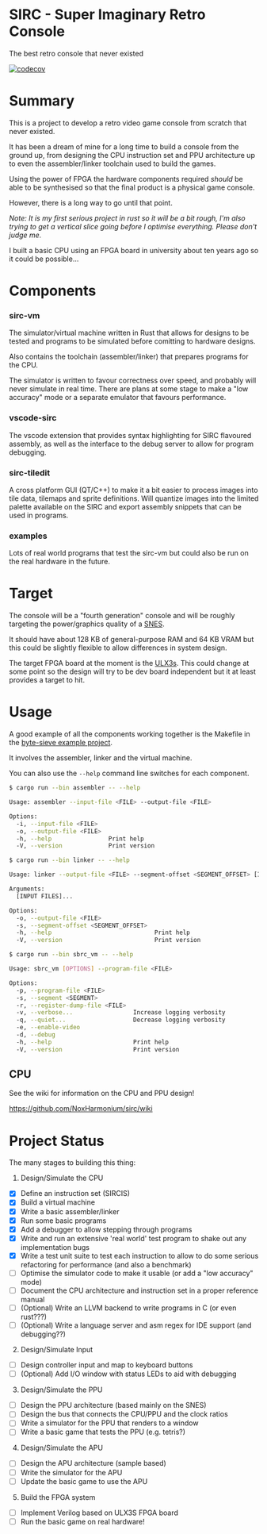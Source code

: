 # SIRC - Super Imaginary Retro Console

The best retro console that never existed

[![codecov](https://codecov.io/gh/NoxHarmonium/sirc/branch/main/graph/badge.svg?token=8VC7KHXLBI)](https://codecov.io/gh/NoxHarmonium/sirc)

# Summary

This is a project to develop a retro video game console from scratch that never existed.

It has been a dream of mine for a long time to build a console from the ground up,
from designing the CPU instruction set and PPU architecture up to even the assembler/linker
toolchain used to build the games.

Using the power of FPGA the hardware components required _should_ be able to be synthesised
so that the final product is a physical game console.

However, there is a long way to go until that point.

_Note: It is my first serious project in rust so it will be a bit rough, I'm also trying to get a vertical slice going before I optimise everything. Please don't judge me._

I built a basic CPU using an FPGA board in university about ten years ago so it could be possible...

# Components

### sirc-vm

The simulator/virtual machine written in Rust that allows for designs to be tested and programs to be simulated before comitting to hardware designs.

Also contains the toolchain (assembler/linker) that prepares programs for the CPU.

The simulator is written to favour correctness over speed, and probably will never simulate in real time.
There are plans at some stage to make a "low accuracy" mode or a separate emulator that favours performance.

### vscode-sirc

The vscode extension that provides syntax highlighting for SIRC flavoured assembly, as well as the interface to the debug server
to allow for program debugging.

### sirc-tiledit

A cross platform GUI (QT/C++) to make it a bit easier to process images into tile data, tilemaps and sprite definitions.
Will quantize images into the limited palette available on the SIRC and export assembly snippets that can be used in programs.

### examples

Lots of real world programs that test the sirc-vm but could also be run on the real hardware in the future.

# Target

The console will be a "fourth generation" console and will be roughly targeting the power/graphics quality of a [SNES](https://en.wikipedia.org/wiki/Super_Nintendo_Entertainment_System).

It should have about 128 KB of general-purpose RAM and 64 KB VRAM but this could be slightly flexible to allow differences
in system design.

The target FPGA board at the moment is the [ULX3s](https://www.crowdsupply.com/radiona/ulx3s).
This could change at some point so the design will try to be dev board independent but
it at least provides a target to hit.

# Usage

A good example of all the components working together is the Makefile in the [byte-sieve example project](https://github.com/NoxHarmonium/sirc/blob/main/sirc-vm/examples/byte-sieve/Makefile).

It involves the assembler, linker and the virtual machine.

You can also use the `--help` command line switches for each component.

```bash
$ cargo run --bin assembler -- --help

Usage: assembler --input-file <FILE> --output-file <FILE>

Options:
  -i, --input-file <FILE>
  -o, --output-file <FILE>
  -h, --help                Print help
  -V, --version             Print version
```

```bash
$ cargo run --bin linker -- --help

Usage: linker --output-file <FILE> --segment-offset <SEGMENT_OFFSET> [INPUT FILES]...

Arguments:
  [INPUT FILES]...

Options:
  -o, --output-file <FILE>
  -s, --segment-offset <SEGMENT_OFFSET>
  -h, --help                             Print help
  -V, --version                          Print version
```

```bash
$ cargo run --bin sbrc_vm -- --help

Usage: sbrc_vm [OPTIONS] --program-file <FILE>

Options:
  -p, --program-file <FILE>
  -s, --segment <SEGMENT>
  -r, --register-dump-file <FILE>
  -v, --verbose...                 Increase logging verbosity
  -q, --quiet...                   Decrease logging verbosity
  -e, --enable-video
  -d, --debug
  -h, --help                       Print help
  -V, --version                    Print version

```

## CPU

See the wiki for information on the CPU and PPU design!

https://github.com/NoxHarmonium/sirc/wiki

# Project Status

The many stages to building this thing:

1. Design/Simulate the CPU

- [x] Define an instruction set (SIRCIS)
- [x] Build a virtual machine
- [x] Write a basic assembler/linker
- [x] Run some basic programs
- [x] Add a debugger to allow stepping through programs
- [x] Write and run an extensive 'real world' test program to shake out any implementation bugs
- [x] Write a test unit suite to test each instruction to allow to do some serious refactoring for performance (and also a benchmark)
- [ ] Optimise the simulator code to make it usable (or add a "low accuracy" mode)
- [ ] Document the CPU architecture and instruction set in a proper reference manual
- [ ] (Optional) Write an LLVM backend to write programs in C (or even rust???)
- [ ] (Optional) Write a language server and asm regex for IDE support (and debugging??)

2. Design/Simulate Input

- [ ] Design controller input and map to keyboard buttons
- [ ] (Optional) Add I/O window with status LEDs to aid with debugging

3. Design/Simulate the PPU

- [ ] Design the PPU architecture (based mainly on the SNES)
- [ ] Design the bus that connects the CPU/PPU and the clock ratios
- [ ] Write a simulator for the PPU that renders to a window
- [ ] Write a basic game that tests the PPU (e.g. tetris?)

4. Design/Simulate the APU

- [ ] Design the APU architecture (sample based)
- [ ] Write the simulator for the APU
- [ ] Update the basic game to use the APU

5. Build the FPGA system

- [ ] Implement Verilog based on ULX3S FPGA board
- [ ] Run the basic game on real hardware!
